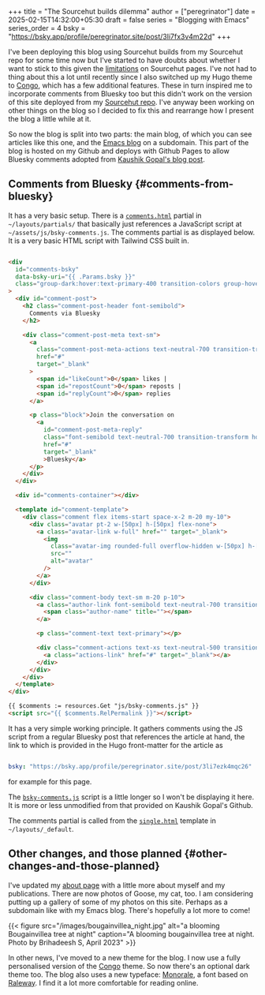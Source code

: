 +++
title = "The Sourcehut builds dilemma"
author = ["peregrinator"]
date = 2025-02-15T14:32:00+05:30
draft = false
series = "Blogging with Emacs"
series_order = 4
bsky = "https://bsky.app/profile/peregrinator.site/post/3li7fx3v4m22d"
+++

I've been deploying this blog using Sourcehut builds from my Sourcehut
repo for some time now but I've started to have doubts about whether I
want to stick to this given the [limitations](https://srht.site/limitations) on Sourcehut pages. I've
not had to thing about this a lot until recently since I also switched
up my Hugo theme to [Congo](https://github.com/jpanther/congo), which has a few additional features. These
in turn inspired me to incorporate comments from Bluesky too but this
didn't work on the version of this site deployed from my [Sourcehut
repo](https://git.sr.ht/~peregrinator/peregrinator.site). I've anyway been working on other things on the blog so I
decided to fix this and rearrange how I present the blog a little
while at it.

So now the blog is split into two parts: the main blog, of which you
can see articles like this one, and the [Emacs blog](https://emacs.peregrinator.site/) on a
subdomain. This part of the blog is hosted on my Github and deploys
with Github Pages to allow Bluesky comments adopted from [Kaushik
Gopal's blog post](https://kau.sh/blog/bluesky-comments-for-hugo/).


## Comments from Bluesky {#comments-from-bluesky}

It has a very basic setup. There is a [`comments.html`](https://github.com/brihadeesh/peregrinator.site/blob/main/layouts/partials/comments.html) partial in
`~/layouts/partials/` that basically just references a JavaScript script
at `~/assets/js/bsky-comments.js`. The comments partial is as displayed
below. It is a very basic HTML script with Tailwind CSS built in.

```html

<div
  id="comments-bsky"
  data-bsky-uri="{{ .Params.bsky }}"
  class="group-dark:hover:text-primary-400 transition-colors group-hover:text-primary-600"
>
  <div id="comment-post">
    <h2 class="comment-post-header font-semibold">
      Comments via Bluesky
    </h2>

    <div class="comment-post-meta text-sm">
      <a
        class="comment-post-meta-actions text-neutral-700 transition-transform hover:-translate-x-[2px] hover:text-primary-600 dark:text-neutral dark:hover:text-primary-400"
        href="#"
        target="_blank"
      >
        <span id="likeCount">0</span> likes |
        <span id="repostCount">0</span> reposts |
        <span id="replyCount">0</span> replies
      </a>

      <p class="block">Join the conversation on
        <a
          id="comment-post-meta-reply"
          class="font-semibold text-neutral-700 transition-transform hover:-translate-x-[2px] hover:text-primary-600 dark:text-neutral dark:hover:text-primary-400 hover:underline hover:decoration-primary-500"
          href="#"
          target="_blank"
          >Bluesky</a>
      </p>
    </div>
  </div>

  <div id="comments-container"></div>

  <template id="comment-template">
    <div class="comment flex items-start space-x-2 m-20 my-10">
      <div class="avatar pt-2 w-[50px] h-[50px] flex-none">
        <a class="avatar-link w-full" href="" target="_blank">
          <img
            class="avatar-img rounded-full overflow-hidden w-[50px] h-[50px] object-cover"
            src=""
            alt="avatar"
          />
        </a>
      </div>

      <div class="comment-body text-sm m-20 p-10">
        <a class="author-link font-semibold text-neutral-700 transition-transform hover:-translate-x-[2px] hover:text-primary-600 dark:text-neutral dark:hover:text-primary-400 hover:underline hover:decoration-primary-500" href="#" target="_blank">
          <span class="author-name" title=""></span>
        </a>

        <p class="comment-text text-primary"></p>

        <div class="comment-actions text-xs text-neutral-500 transition-transform hover:-translate-x-[2px] hover:text-primary-600 dark:text-neutral dark:hover:text-primary-400">
          <a class="actions-link" href="#" target="_blank"></a>
        </div>
      </div>
    </div>
  </template>
</div>

{{ $comments := resources.Get "js/bsky-comments.js" }}
<script src="{{ $comments.RelPermalink }}"></script>
```

It has a very simple working principle. It gathers comments using the
JS script from a regular Bluesky post that references the article at
hand, the link to which is provided in the Hugo front-matter for the
article as

```yaml

bsky: "https://bsky.app/profile/peregrinator.site/post/3li7ezk4mqc26"
```

for example for this page.

The [`bsky-comments.js`](https://github.com/brihadeesh/peregrinator.site/blob/main/assets/js/bsky-comments.js) script is a little longer so I won't be
displaying it here. It is more or less unmodified from that provided
on Kaushik Gopal's Github.

The comments partial is called from the [`single.html`](https://github.com/brihadeesh/peregrinator.site/blob/main/layouts/_default/single.html) template in
`~/layouts/_default`.


## Other changes, and those planned {#other-changes-and-those-planned}

I've updated my [about page](/about.md) with a little more about myself and my
publications. There are now photos of Goose, my cat, too. I am
considering putting up a gallery of some of my photos on this
site. Perhaps as a subdomain like with my Emacs blog. There's
hopefully a lot more to come!

{{< figure src="/images/bougainvillea_night.jpg" alt="a blooming Bougainvillea tree at night" caption="A blooming bougainvillea tree at night. Photo by Brihadeesh S, April 2023" >}}

In other news, I've moved to a new theme for the blog. I now use a
fully personalised version of the [Congo](https://github.com/jpanther/congo) theme. So now there's an
optional dark theme too. The blog also uses a new typeface: [Monorale](https://github.com/samvk/monorale-raleway-sober),
a font based on [Raleway](https://github.com/impallari/Raleway). I find it a lot more comfortable for reading
online.
